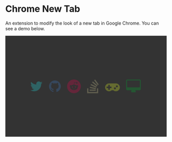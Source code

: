 Chrome New Tab
===

An extension to modify the look of a new tab in Google Chrome. You can see a demo below.

![Preview](demo.png)
